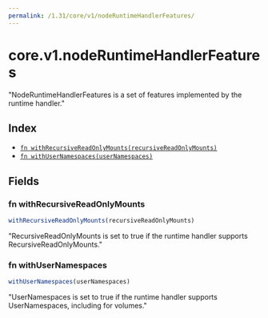 ```yaml
---
permalink: /1.31/core/v1/nodeRuntimeHandlerFeatures/
---
```


# core.v1.nodeRuntimeHandlerFeatures

"NodeRuntimeHandlerFeatures is a set of features implemented by the runtime handler."

## Index

* [`fn withRecursiveReadOnlyMounts(recursiveReadOnlyMounts)`](#fn-withrecursivereadonlymounts)
* [`fn withUserNamespaces(userNamespaces)`](#fn-withusernamespaces)

## Fields

### fn withRecursiveReadOnlyMounts

```ts
withRecursiveReadOnlyMounts(recursiveReadOnlyMounts)
```

"RecursiveReadOnlyMounts is set to true if the runtime handler supports RecursiveReadOnlyMounts."

### fn withUserNamespaces

```ts
withUserNamespaces(userNamespaces)
```

"UserNamespaces is set to true if the runtime handler supports UserNamespaces, including for volumes."